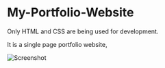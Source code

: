 # My-Portfolio-Website

Only HTML and CSS are being used for development.

It is a single page portfolio website,

![Screenshot](./images/portfolio_screenshot.png)
